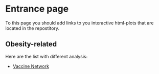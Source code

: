 # Entrance page

To this page you should add links to you interactive html-plots that are located in the repostitory.

## Obesity-related

Here are the list with different analysis:

* [Vaccine Network](https://datafeast71.github.io/Obesity/Obesidad.html)